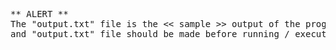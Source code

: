 <pre>
** ALERT **
The "output.txt" file is the << sample >> output of the program.
and "output.txt" file should be made before running / executing the program.
</pre>
